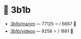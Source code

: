 # 👤 3b1b

- [3b1b/manim](https://github.com/3b1b/manim) — 77125 ⭐️ / 6667 🍴
- [3b1b/videos](https://github.com/3b1b/videos) — 9258 ⭐️ / 1881 🍴
